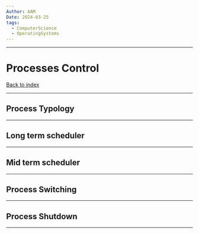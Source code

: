 ```yaml
---
Author: AAM
Date: 2024-03-25
tags:
  - ComputerScience
  - OperatingSystems
---
```

---
# Processes Control

[Back to index](../OS.md)

---
## Process Typology

---
## Long term scheduler

---
## Mid term scheduler

---
## Process Switching

---
## Process Shutdown

---